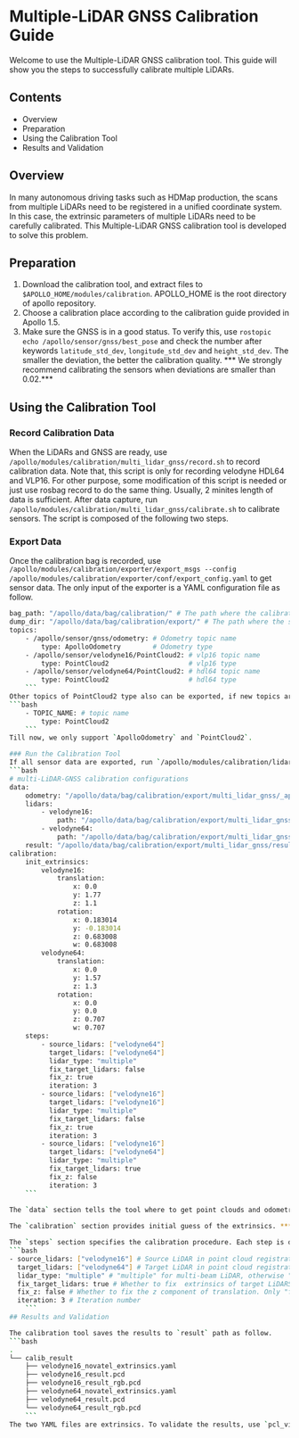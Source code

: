 # Multiple-LiDAR GNSS Calibration Guide

Welcome to use the Multiple-LiDAR GNSS calibration tool. This guide will show you the steps to successfully calibrate multiple LiDARs.

## Contents

- Overview
- Preparation
- Using the Calibration Tool
- Results and Validation

## Overview
In many autonomous driving tasks such as HDMap production, the scans from multiple LiDARs need to be registered in a unified coordinate system. In this case, the extrinsic parameters of multiple LiDARs need to be carefully calibrated. This Multiple-LiDAR GNSS calibration tool is developed to solve this problem.

## Preparation

1. Download the calibration tool, and extract files to `$APOLLO_HOME/modules/calibration`. APOLLO_HOME is the root directory of apollo repository.
2. Choose a calibration place according to the calibration guide provided in Apollo 1.5.
3. Make sure the GNSS is in a good status. To verify this, use `rostopic echo /apollo/sensor/gnss/best_pose` and check the number after keywords `latitude_std_dev`, `longitude_std_dev` and `height_std_dev`. The smaller the deviation, the better the calibration quality. *** We strongly recommend calibrating the sensors when deviations are smaller than 0.02.*** 

## Using the Calibration Tool

### Record Calibration Data

When the LiDARs and GNSS are ready, use `/apollo/modules/calibration/multi_lidar_gnss/record.sh` to record calibration data. Note that, this script is only for recording  velodyne HDL64 and VLP16. For other purpose, some modification of this script is needed or just use rosbag record to do the same thing. Usually, 2 minites length of data is sufficient. After data capture, run `/apollo/modules/calibration/multi_lidar_gnss/calibrate.sh` to calibrate sensors. The script is composed of the following two steps.

### Export Data

Once the calibration bag is recorded, use `/apollo/modules/calibration/exporter/export_msgs --config /apollo/modules/calibration/exporter/conf/export_config.yaml` to get sensor data. The only input of the exporter is a YAML configuration file as follow.

```bash
bag_path: "/apollo/data/bag/calibration/" # The path where the calibration bag is placed.
dump_dir: "/apollo/data/bag/calibration/export/" # The path where the sensor data will be placed using exporter
topics:
    - /apollo/sensor/gnss/odometry: # Odometry topic name
        type: ApolloOdometry        # Odometry type
    - /apollo/sensor/velodyne16/PointCloud2: # vlp16 topic name
        type: PointCloud2                    # vlp16 type
    - /apollo/sensor/velodyne64/PointCloud2: # hdl64 topic name
        type: PointCloud2                    # hdl64 type
	```
Other topics of PointCloud2 type also can be exported, if new topics are added to the file in the rule as follow.
```bash
    - TOPIC_NAME: # topic name
        type: PointCloud2
	```
Till now, we only support `ApolloOdometry` and `PointCloud2`.  

### Run the Calibration Tool
If all sensor data are exported, run `/apollo/modules/calibration/lidar_gnss_calibrator/multi_lidar_gnss_calibrator --config /apollo/modules/calibration/lidar_gnss_calibrator/conf/multi_lidar_gnss_calibrator_config.yaml` will get the results. The input of the tool is a YAML configuration file as follow.
```bash
# multi-LiDAR-GNSS calibration configurations
data:
    odometry: "/apollo/data/bag/calibration/export/multi_lidar_gnss/_apollo_sensor_gnss_odometry/odometry"
    lidars: 
        - velodyne16: 
            path: "/apollo/data/bag/calibration/export/multi_lidar_gnss/_apollo_sensor_velodyne16_PointCloud2/"
        - velodyne64: 
            path: "/apollo/data/bag/calibration/export/multi_lidar_gnss/_apollo_sensor_velodyne64_PointCloud2/"
    result: "/apollo/data/bag/calibration/export/multi_lidar_gnss/result/"
calibration:
    init_extrinsics:
        velodyne16:
            translation:    
                x: 0.0
                y: 1.77 
                z: 1.1
            rotation:
                x: 0.183014 
                y: -0.183014 
                z: 0.683008 
                w: 0.683008
        velodyne64:
            translation:    
                x: 0.0
                y: 1.57
                z: 1.3
            rotation:
                x: 0.0
                y: 0.0
                z: 0.707
                w: 0.707
    steps: 
        - source_lidars: ["velodyne64"]
          target_lidars: ["velodyne64"]
          lidar_type: "multiple"
          fix_target_lidars: false
          fix_z: true
          iteration: 3
        - source_lidars: ["velodyne16"]
          target_lidars: ["velodyne16"]
          lidar_type: "multiple"
          fix_target_lidars: false
          fix_z: true
          iteration: 3
        - source_lidars: ["velodyne16"]
          target_lidars: ["velodyne64"]
          lidar_type: "multiple"
          fix_target_lidars: true
          fix_z: false
          iteration: 3
	```
    
The `data` section tells the tool where to get point clouds and odometry file, and also where to save the results. Note that, the keywords in `lidar` node will be recognized as frame id for the LiDARs. 

The `calibration` section provides initial guess of the extrinsics. ***All extrinsics are from LiDAR to GNSS***, which means this transformation maps the coordinates of a point defined in the LiDAR coordinate system to the coordinates of this point defined in the GNSS coordinate system. The initial guess requires the rotation angle error less than 5 degrees, and the translation error less than 0.1 meter.

The `steps` section specifies the calibration procedure. Each step is defined as follow and their meanings are in comments.
```bash
- source_lidars: ["velodyne16"] # Source LiDAR in point cloud registration.
  target_lidars: ["velodyne64"] # Target LiDAR in point cloud registration.
  lidar_type: "multiple" # "multiple" for multi-beam LiDAR, otherwise "single"
  fix_target_lidars: true # Whether to fix  extrinsics of target LiDARS. Only "true" when align different LiDARs.
  fix_z: false # Whether to fix the z component of translation. Only "false" when align different LiDARs.
  iteration: 3 # Iteration number
	```
## Results and Validation

The calibration tool saves the results to `result` path as follow.
```bash
.
└── calib_result
    ├── velodyne16_novatel_extrinsics.yaml
    ├── velodyne16_result.pcd
    ├── velodyne16_result_rgb.pcd
    ├── velodyne64_novatel_extrinsics.yaml
    ├── velodyne64_result.pcd
    └── velodyne64_result_rgb.pcd
	```
The two YAML files are extrinsics. To validate the results, use `pcl_viewer *_result.pcd` to check the registration quality. If the sensors are well calibrated, a large amount of details can be identified from the point cloud. For more details, please refer to the calibration guide in Apollo 1.5. 